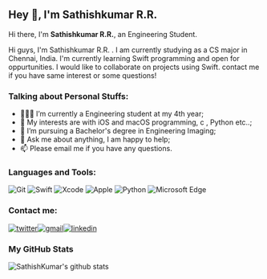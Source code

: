 ## Hey 👋, I'm Sathishkumar R.R.

Hi there, I'm **Sathishkumar R.R.**, an Engineering Student.

Hi guys, I'm Sathishkumar R.R. . I am currently studying as a CS major in Chennai, India. I'm currently learning Swift programming and open for oppurtunities. I would like to collaborate on projects using Swift. contact me if you have same interest or some questions!

### Talking about Personal Stuffs:

- 👨🏽‍💻 I’m currently a Engineering student at my 4th year; 
- 🤔 My interests are with iOS and macOS programming, c , Python etc..;
- 💼 I’m pursuing a Bachelor's degree in Engineering Imaging;
- 💬 Ask me about anything, I am happy to help;
- 📫 Please email me if you have any questions.

### Languages and Tools:

![Git](https://img.shields.io/badge/Git-F05032?style=flat-square&logo=Git&logoColor=white)
![Swift](https://img.shields.io/badge/Swift-FA7343?style=flat-square&logo=Swift&logoColor=white)
![Xcode](https://img.shields.io/badge/Xcode-1575F9?style=flat-square&logo=Xcode&logoColor=white)
![Apple](https://img.shields.io/badge/iPhone_and_MacBook-999999?style=flat-square&logo=Apple&logoColor=white)
![Python](https://img.shields.io/badge/Python-3776AB?style=flat-square&logo=Python&logoColor=white)
![Microsoft Edge](https://img.shields.io/badge/Microsoft_Edge-0078D7?style=flat-square&logo=Microsoft-Edge&logoColor=white)

   
	
### Contact me:

<a href="https://twitter.com/sathish79725137" target="_blank"><img src="https://img.shields.io/badge/sathish79725137-1DA1F2?style=for-the-badge&logo=twitter&logoColor=white" alt="twitter"></a><a href="mailto:sathishkumarr012@gmail.com" target="_blank"><img src="https://img.shields.io/badge/sathishkumarr012-D14836?style=for-the-badge&logo=gmail&logoColor=white" alt="gmail"></a><a href="https://www.linkedin.com/in/sathishkumar-r-r-408900206" target="_blank"><img src="https://img.shields.io/badge/sathishkumar-0077B5?style=for-the-badge&logo=linkedin&logoColor=white" alt="linkedin"></a>

### My GitHub Stats

![SathishKumar's github stats](https://github-readme-stats.vercel.app/api?username=sathishkumarr012&show_icons=true)


